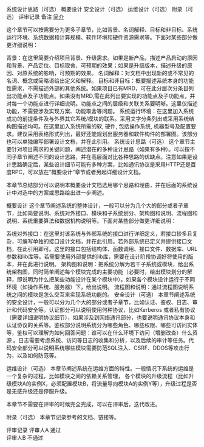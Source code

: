 <a id="简介"/>             
系统设计思路（可选）
概要设计
安全设计（可选）
运维设计（可选）
附录（可选）
评审记录
备注
<a href="#head"> 简介</a>

这个章节可以按需要分为更多子章节，比如背景、名词解释、目标和非目标、系统运行环境、系统数据和计算规模、软件环境和硬件资源需求等。下面对某些部分做更详细说明：

背景：在这里简要介绍项目背景、升级需求。如果是新产品，描述产品启动的原因和背景、产品定位、目标取舍、可预期的效果；如果是升级版本，描述升级的原因、对原系统的影响，可预期的效果。
名词解释：对文档中出现新的或不常见的名词、概念或简略语给出定义和解释。
目标和非目标：概要描述系统本身的功能性需求，不需描述外部的其他系统。如果项目已有MRD，可在此分层次分条目列出功能点及子功能点。如果没有MRD,需在此列出要实现的功能点及子功能点，并对每一个功能点进行详细说明。功能点之间的层级和关联关系要明晰。这里仅描述功能，不需要涉及实现方案、功能取舍等问题。
系统运行环境：在这里加入系统成功的前提条件及与外界其它系统/模块的联系。采用文字分条列出或采用系统结构图描述均可。在这里加入系统所需的软, 硬件, 包括操作系统, 机器型号及配置要求。建议采用表格形式列出，最好还能规划出服务器和软件构件的部署图。该部分也可以单独编写部署设计文档，并在此引用。
系统设计思路（可选）
这个章节主要针对项目需求的关键问题，阐述潜在的多种设计思路（如果有多种）。可以按不同子章节阐述不同的设计思路，并在高层面对比各种思路的优缺点。注意如果是设计思路确定后，某些设计细节可能有多种方案，比如通讯协议是采用HTTP还是百度RPC，可以放在”概要设计”章节或者另起详细设计文档。

本章节总结部分可以说明本概要设计文档选用哪个思路和理由，并在后面的系统设计中对选中的方案或思路给出进一步阐述。

概要设计
这个章节阐述系统的整体设计，一般可以分为几个大的部分或者子章节，比如简要说明、系统对外接口、模块和子系统划分、架构图和说明、流程图和说明、系统重要算法和数据机构说明等。下面对某些部分做更详细说明：

系统对外接口：在这里对该系统与外部系统的接口进行详细定义，若接口较多且复杂，可编写单独的接口设计文档，并在此引用。若外部系统已定义并提供接口文档，在此引用即可。这里的接口包括结构体、函数调用、接口文件、数据库、URL参数和lib库等。若需要使用外部提供的lib库，需要在设计阶段协调好将使用的版本，并在此进行说明。
架构图和说明：把系统分解为若干子系统或模块，给出系统架构图，同时简单阐述每个模块完成的主要功能（必要时，给出模块划分的解释，即说明为什么把某些功能设计在某个模块中）。如果各个模块设计运行于不同环境（如操作系统、服务器）下，给出说明。
流程图和说明：通过流程图说明系统之间的模块是怎么交互来实现系统功能的。
安全设计（可选）
本章节阐述系统的安全设计，一般可以分为几个大的部分或者子章节，比如认证、鉴权、日志、审计和代码安全等。认证部分可以说明使用何种协议，比如Kerberos 或者私有协议（需要详细说明协议细节），如果涉及到网络通讯部分，也要说明通讯协议本身和认证协议的关系等。鉴权部分说明系统分为哪些角色、哪些权限、哪些可访问实体等，鉴权可以理解为如何回答问题：谁可以在什么环境下访问（增删改查）什么资源 。日志需要考虑系统、访问等日志的收集和分析，以及后续的审计等任务。代码安全部分可以说明系统哪些模块需要防范SQL注入、CSRF、DDOS等攻击行为，以及如何防范等。

运维设计（可选）
本章节阐述系统在运维方面的特性。一般情况下系统的运维是一个复杂的过程，比如模块之间的依赖关系管理， 各个模块的升级流程（比如升级模块A的实例X，必须配置模块B，将流量导向模块A的实例Y等），升级过程是否是无感升级还是停服升级。

本章节不需要在评审的时候完全完成，可以在评审后，迭代改进。

附录（可选）
本章节记录参考的文档、链接等。

评审记录
评审人A	通过	 
评审人B	不通过	 

